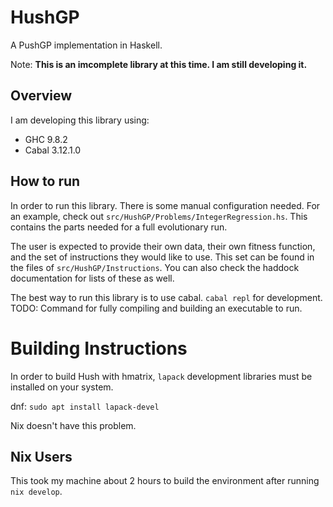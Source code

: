 # HushGP
A PushGP implementation in Haskell.

Note: **This is an imcomplete library at this time. I am still developing it.**

## Overview

I am developing this library using:
- GHC 9.8.2
- Cabal 3.12.1.0

## How to run

In order to run this library. There is some manual configuration needed. For an example, check
out `src/HushGP/Problems/IntegerRegression.hs`. This contains the parts needed for a full evolutionary run.

The user is expected to provide their own data, their own fitness function, and the set of instructions
they would like to use. This set can be found in the files of `src/HushGP/Instructions`. You can also
check the haddock documentation for lists of these as well.

The best way to run this library is to use cabal. `cabal repl` for development. TODO: Command for
fully compiling and building an executable to run.

# Building Instructions

In order to build Hush with hmatrix, `lapack` development libraries must be installed on your
system.

dnf: `sudo apt install lapack-devel`

Nix doesn't have this problem.

## Nix Users

This took my machine about 2 hours to build the environment after running `nix develop`.

